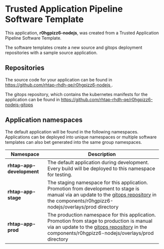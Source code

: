 # Trusted Application Pipeline Software Template

This application, **r0hgpizz6-nodejs**, was created from a Trusted Application Pipeline Software Template.

The software templates create a new source and gitops deployment repositories with a sample source application. 

## Repositories

The source code for your application can be found in [https://github.com/rhtap-rhdh-qe/r0hgpizz6-nodejs ](https://github.com/rhtap-rhdh-qe/r0hgpizz6-nodejs ).
 
The gitops repository, which contains the kubernetes manifests for the application can be found in 
[https://github.com/rhtap-rhdh-qe/r0hgpizz6-nodejs-gitops ](https://github.com/rhtap-rhdh-qe/r0hgpizz6-nodejs-gitops ) 

## Application namespaces 

The default application will be found in the following namespaces. Applications can be deployed into unique namespaces or multiple software templates can also bet generated into the same group namespaces.  

|  Namespace   |  Description   |  
| -------- | -------- |   
| **rhtap-app-development** | The default application during development. Every build will be deployed to this namespace for testing. | 
| **rhtap-app-stage** | The staging namespace for this application. Promotion from development to stage is manual via an update to the [gitops repository](https://github.com/rhtap-rhdh-qe/r0hgpizz6-nodejs-gitops ) in the components/r0hgpizz6-nodejs/overlays/prod directory |  
| **rhtap-app-prod** | The production namespace for this application. Promotion from stage to production is manual via an update to the [gitops repository](https://github.com/rhtap-rhdh-qe/r0hgpizz6-nodejs-gitops ) in the components/r0hgpizz6-nodejs/overlays/prod directory | 
